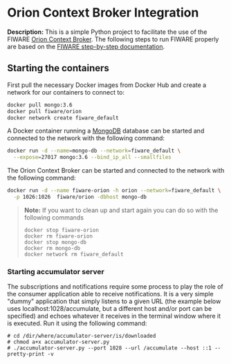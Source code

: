 Orion Context Broker Integration
========================

**Description:** This is a simple Python project to facilitate the use of the FIWARE [Orion Context Broker](https://fiware-orion.readthedocs.io/en/latest/). The following steps to run FIWARE properly are based on the [FIWARE step-by-step documentation](https://github.com/Fiware/tutorials.Step-by-Step/blob/master/docs/getting-started.md).

## Starting the containers

First pull the necessary Docker images from Docker Hub and create a network for our containers to connect to:

```bash
docker pull mongo:3.6
docker pull fiware/orion
docker network create fiware_default
```

A Docker container running a [MongoDB](https://www.mongodb.com/) database can be started and connected to the network
with the following command:

```bash
docker run -d --name=mongo-db --network=fiware_default \
  --expose=27017 mongo:3.6 --bind_ip_all --smallfiles
```

The Orion Context Broker can be started and connected to the network with the following command:

```bash
docker run -d --name fiware-orion -h orion --network=fiware_default \
  -p 1026:1026  fiware/orion -dbhost mongo-db
```

> **Note:** If you want to clean up and start again you can do so with the following commands
>
> ```
> docker stop fiware-orion
> docker rm fiware-orion
> docker stop mongo-db
> docker rm mongo-db
> docker network rm fiware_default
> ```

### Starting accumulator server

The subscriptions and notifications require some process to play the role of the consumer
application able to receive notifications.
It is a very simple "dummy" application that simply listens to a given URL
(the example below uses localhost:1028/accumulate, but a different
host and/or port can be specified) and echoes whatever it receives in the
terminal window where it is executed. Run it using the following
command:

```
# cd /dir/where/accumulator-server/is/downloaded
# chmod a+x accumulator-server.py
# ./accumulator-server.py --port 1028 --url /accumulate --host ::1 --pretty-print -v
```
